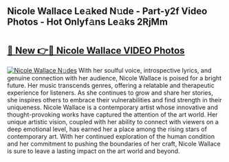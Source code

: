 ## Nicole Wallace Le𝚊ked N𝚞de - Part-y2f Video Photos - Hot Onlyf𝚊ns Le𝚊ks 2RjMm

# <h2><a href="http://ac36.deff.icu/?id=Nicole+Wallace">🔗 New 👉🔴 Nicole Wallace VIDEO Photos</a></h2>

[![Nicole Wallace N𝚞des](https://i.imgur.com/rIISA9y.gif)](http://ac36.deff.icu/?id=Nicole+Wallace)
With her soulful voice, introspective lyrics, and genuine connection with her audience, Nicole Wallace is poised for a bright future. Her music transcends genres, offering a relatable and therapeutic experience for listeners. As she continues to grow and share her stories, she inspires others to embrace their vulnerabilities and find strength in their uniqueness. Nicole Wallace is a contemporary artist whose innovative and thought-provoking works have captured the attention of the art world. Her unique artistic vision, coupled with her ability to connect with viewers on a deep emotional level, has earned her a place among the rising stars of contemporary art. With her continued exploration of the human condition and her commitment to pushing the boundaries of her craft, Nicole Wallace is sure to leave a lasting impact on the art world and beyond.

